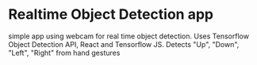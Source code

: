 # Realtime Object Detection app
simple app using webcam for real time object detection. Uses Tensorflow Object Detection API, React and Tensorflow JS.
Detects "Up", "Down", "Left", "Right" from hand gestures
